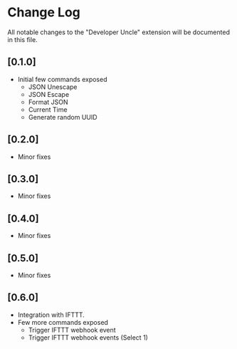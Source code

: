 # Change Log

All notable changes to the "Developer Uncle" extension will be documented in this file.

## [0.1.0]

- Initial few commands exposed 
    - JSON Unescape		
    - JSON Escape		
    - Format JSON		
    - Current Time		
    - Generate random UUID   

## [0.2.0]

- Minor fixes   

## [0.3.0]

- Minor fixes   

## [0.4.0]

- Minor fixes   

## [0.5.0]

- Minor fixes   

## [0.6.0]

- Integration with IFTTT.
- Few more commands exposed
    - Trigger IFTTT webhook event
    - Trigger IFTTT webhook events (Select 1) 